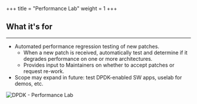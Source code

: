 +++
title = "Performance Lab"
weight = 1
+++

## What it's for
----

- Automated performance regression testing of new patches.
  - When a new patch is received, automatically test and determine if it degrades performance on one or more architectures.
  - Provides input to Maintainers on whether to accept patches or request re-work.
- Scope may expand in future: test DPDK-enabled SW apps, uselab for demos, etc.

![DPDK - Performance Lab](/img/performance-lab-diagram.png)
